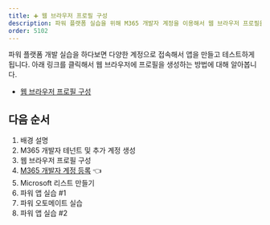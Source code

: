 ```yaml
---
title: ➕ 웹 브라우저 프로필 구성
description: 파워 플랫폼 실습을 위해 M365 개발자 계정을 이용해서 웹 브라우저 프로필을 구성합니다.
order: 5102
---
```


파워 플랫폼 개발 실습을 하다보면 다양한 계정으로 접속해서 앱을 만들고 테스트하게 됩니다. 아래 링크를 클릭해서 웹 브라우저에 프로필을 생성하는 방법에 대해 알아봅니다.

* [웹 브라우저 프로필 구성](/workshops/browser-setup)


## 다음 순서 ##

1. 배경 설명
2. M365 개발자 테넌트 및 추가 계정 생성
3. 웹 브라우저 프로필 구성
4. [M365 개발자 계정 등록][handson m365 rego] 👈
5. Microsoft 리스트 만들기
6. 파워 앱 실습 #1
7. 파워 오토메이트 실습
8. 파워 앱 실습 #2


[handson background]: ../background
[handson m365 create]: ../m365-account-setup
[handson browser profile]: ../web-browser-setup
[handson m365 rego]: ../m365-account-registration
[handson m365 list]: ../m365-list
[handson pas 1]: ../power-apps-1
[handson pau]: ../power-automate
[handson pas 2]: ../power-apps-2
